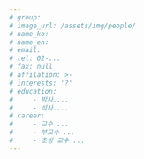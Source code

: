 ```yaml
---
# group:
# image_url: /assets/img/people/
# name_ko:
# name_en:
# email:
# tel: 02-...
# fax: null
# affilation: >-
# interests: '?'
# education:
#     - 박사....
#     - 석사....
# career:
#     - 교수 ...
#     - 부교수 ...
#     - 초빙 교수 ...
---
```

